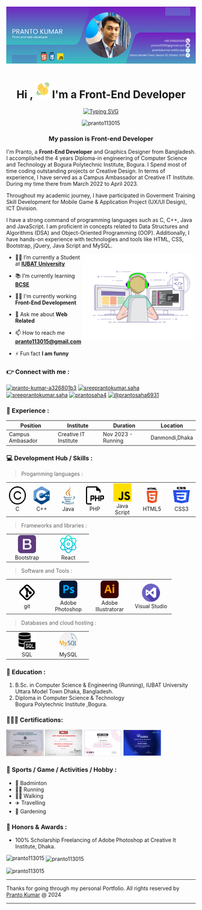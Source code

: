 <!--Banar Section Start-->
![logo](./img/github-bannar2.png)
<!--Banar Section End-->

<!--Title & Typography Section End-->
<h1 align="center">Hi ,<img src="./img/Wave.gif" height="50px" width="50px">I'm a Front-End Developer</h1>

<p align="center">
<a href="https://git.io/typing-svg" ><img src="https://readme-typing-svg.demolab.com?font=Fira+Code&pause=1000&color=1F29F7&background=FF1E1100&center=true&vCenter=true&width=435&lines=welcome+to+visit+my+profile;Nice+to+meet+you+" alt="Typing SVG" /></a>
<!--Title & Typography Section End-->

<!--pofiel view Section start-->
<p align="center"> <img src="https://komarev.com/ghpvc/?username=pranto113015&label=Profile%20views&color=0e75b6&style=flat" alt="pranto113015" /> </p>
<!--pofiel view Section end-->

<!-- Header subtitle area start -->
<h3 align="center">My  passion is Front-end Developer</h3>
<p>I'm Pranto, a <b>Front-End Developer</b>  and Graphics Designer from Bangladesh. I accomplished the 4 years Diploma-in engineering of Computer Science and Technology at Bogura Polytechnic Institute, Bogura. I Spend most of time coding outstanding projects or Creative Design. In terms of experience, I have served as a Campus Ambassador at Creative IT Institute. During my time there from March 2022 to April 2023. 

Throughout my academic journey, I have participated in Goverment Training Skill Development for Mobile Game & Application Project (UX/UI Design), ICT Division. 

I have a strong command of programming languages such as C, C++, Java and JavaScript. I am proficient in concepts related to Data Structures and Algorithms (DSA) and Object-Oriented Programming (OOP). Additionally, I have hands-on experience with technologies and tools like HTML, CSS, Bootstrap, jQuery, Java Script and MySQL.</p>
<!-- Header subtitle area end -->

<!--Body Right Section start-->
<img align="right" alt="coding" width="300" src="./img/live-coding.gif">
<!--Body Right Section End-->


<!--Body Left Section Start-->
- 👨‍🎓 I’m currently a Student at **[IUBAT University](https://iubat.edu/)**

- 📚 I’m currently learning **[BCSE](https://cse.iubat.edu/)**

- 👨‍💻 I'm currently working **Front-End Development**

- 💬 Ask me about **Web Related**

- 📫 How to reach me **pranto113015@gmail.com**

- ⚡ Fun fact **I am funny**
<!--Body Left Section End-->


<!--Connect with me Section Start-->
<h3 align="left">&#128073; Connect with me :</h3>
<p align="left">
<a href="https://linkedin.com/in/pranto-kumar-a326801b3" target="blank"><img align="center" src="https://raw.githubusercontent.com/rahuldkjain/github-profile-readme-generator/master/src/images/icons/Social/linked-in-alt.svg" alt="pranto-kumar-a326801b3" height="30" width="40" /></a>
<a href="https://fb.com/sreeprantokumar.saha" target="blank"><img align="center" src="https://raw.githubusercontent.com/rahuldkjain/github-profile-readme-generator/master/src/images/icons/Social/facebook.svg" alt="sreeprantokumar.saha" height="30" width="40" /></a>
<a href="https://instagram.com/sreeprantokumar.saha" target="blank"><img align="center" src="https://raw.githubusercontent.com/rahuldkjain/github-profile-readme-generator/master/src/images/icons/Social/instagram.svg" alt="sreeprantokumar.saha" height="30" width="40" /></a>
<a href="https://www.behance.net/prantosaha4" target="blank"><img align="center" src="https://raw.githubusercontent.com/rahuldkjain/github-profile-readme-generator/master/src/images/icons/Social/behance.svg" alt="prantosaha4" height="30" width="40" /></a>
<a href="https://www.youtube.com/@prantosaha6931" target="blank"><img align="center" src="https://raw.githubusercontent.com/rahuldkjain/github-profile-readme-generator/master/src/images/icons/Social/youtube.svg" alt="@prantosaha6931" height="30" width="40" /></a>
</p>
<!--Connect with me Section End-->

### 💼 Experience :

| Position            | Institute                                   | Duration            | Location           |
| ------------------- | ------------------------------------------- | ------------------- | ------------------ |
| Campus Ambasador    | Creative IT Institute                       | Nov 2023 - Running  | Danmondi,Dhaka     |




<!-- Developer Hub section start -->
<h3 align="left">&#128187; Development Hub / Skills :</h3>

 > Progamming languages :
<table>
  <tr>
    <td align="center" width="96">
      <a href="#">
        <img src="./img/c.png" width="48" height="48" alt="c" />
      </a>
      <br>C
    </td>
    <td align="center" width="96">
      <a href="#">
        <img src="./img/c++.png" width="48" height="48" alt="c++" />
      </a>
      <br>C++
    </td>
     <td align="center" width="96">
      <a href="#">
        <img src="./img/java.png" width="48" height="48" alt="Java" />
      </a>
      <br>Java
    </td>
         <td align="center" width="96">
      <a href="#">
        <img src="./img/php.png" width="48" height="48" alt="PHP" />
      </a>
      <br>PHP
    </td>
    </td>
         <td align="center" width="96">
      <a href="#">
        <img src="./img/js.png" width="48" height="48" alt="PHP" />
      </a>
      <br>Java Script
    </td>
    <td align="center" width="96">
      <a href="#">
        <img src="./img/html.png" width="48" height="48" alt="HTML" />
      </a>
      <br>HTML5
    </td>
    <td align="center" width="96">
      <a href="#">
        <img src="./img/css.png" width="48" height="48" alt="CSS3" />
      </a>
      <br>CSS3
    </td>
  </tr>
</table>

> Frameworks and libraries :
<table>
  <tr>
    <td align="center" width="96">
      <a href="#">
        <img src="./img/bootstrap.png" width="48" height="48" alt="bootstrap" />
      </a>
      <br>Bootstrap
    </td>
    <td align="center" width="96">
      <a href="#">
        <img src="img/react.png" width="48" height="48" alt="react" />
      </a>
      <br>React
    </td>
    </tr>
</table>

> Software and Tools  :
<table>
  <tr>
    <td align="center" width="96">
      <a href="#">
        <img src="./img/git.png" width="48" height="48" alt="bootstrap" />
      </a>
      <br>git
    </td>
     <td align="center" width="96">
      <a href="#">
        <img src="./img/ps.png" width="48" height="48" alt="ps" />
      </a>
      <br>Adobe Photoshop
    </td>
    <td align="center" width="96">
      <a href="#">
        <img src="./img/ai.png" width="48" height="48" alt="ps" />
      </a>
      <br>Adobe Illustratorar
    </td>
    <td align="center" width="96">
      <a href="#">
        <img src="./img/vs.png" width="48" height="48" alt="ps" />
      </a>
      <br>Visual Studio
    </td>
    </tr>
</table>

> Databases and cloud hosting :
<table>
  <tr>
    <td align="center" width="96">
      <a href="#">
        <img src="./img/sql.png" width="48" height="48" alt="sql" />
      </a>
      <br>SQL
    </td>
    <td align="center" width="96">
      <a href="#">
        <img src="./img/mysql.png" width="48" height="48" alt="mysql" />
      </a>
      <br>MySQL
    </td>
    </tr>
</table>
<!-- Developer Hub section end -->

### 📘  Education :
1. B.Sc. in Computer Science & Engineering (Running),
   IUBAT University  
   Uttara Model Town Dhaka, Bangladesh.
3. Diploma in Computer Science & Technology  
    Bogura Polytechnic Institute ,Bogura.







<!--Certification Section Start-->
<h3 align="left" > 👨🏻‍🎓&nbsp;Certifications:</h3>
<code><img height= "70" alt="certified scrum master" src="./img/IUBAT JS Course Cartificate.jpg"></code>
<code><img height= "70" alt="certified scrum master" src="./img/CNSS certificate.png"></code>
<code><img height= "70" alt="certified scrum master" src="./img/Pathway to software engineering certificate.png"></code>
<code><img height= "70" alt="certified scrum master" src="./img/visual identity graphics design certificate.png"></code>
<!--Certification Section end-->

### 🎯 Sports / Game / Activities / Hobby :

- 🏸 Badminton
- 🏃‍♂️ Running 
- 🚶‍♂️ Walking
- ✈️ Travelling
- 🌳 Gardening

### 🏅 Honors & Awards :

- 100% Scholarship Freelancing of Adobe Photoshop at Creative It Institute, Dhaka.


<p><img align="left" src="https://github-readme-stats.vercel.app/api/top-langs?username=pranto113015&show_icons=true&locale=en&layout=compact" alt="pranto113015" /></p>

<p>&nbsp;<img align="center" src="https://github-readme-stats.vercel.app/api?username=pranto113015&show_icons=true&locale=en" alt="pranto113015" /></p>

<p><img align="center" src="https://github-readme-streak-stats.herokuapp.com/?user=pranto113015&" alt="pranto113015" /></p>

---

Thanks for going through my personal Portfolio.
All rights reserved by [Pranto Kumar](https://www.linkedin.com/in/pranto-kumar-a326801b3/) @ 2024

---